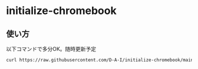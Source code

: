 # initialize-chromebook

## 使い方

以下コマンドで多分OK。随時更新予定

```bash
curl https://raw.githubusercontent.com/D-A-I/initialize-chromebook/main/provisioning.sh > init.sh && bash ./init.sh
```

